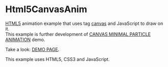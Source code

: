 # Html5CanvasAnim
<a href="http://htmlbook.ru/html5">HTML5</a> animation example that uses tag <a href="http://htmlbook.ru/html/canvas">canvas</a> and JavaScript to draw on it.
<br>
This example is further development of <a href="http://www.feedtank.com/labs/html_canvas/">CANVAS MINIMAL PARTICLE ANIMATION</a> demo.

Take a look: <a href="http://u123.somee.com/Html5CanvasAnim/Html5CanvasAnim.html">DEMO PAGE</a>.

This example uses HTML5, CSS3 and JavaScript.

